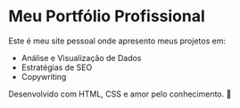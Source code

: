 # Meu Portfólio Profissional

Este é meu site pessoal onde apresento meus projetos em:

- Análise e Visualização de Dados
- Estratégias de SEO
- Copywriting

Desenvolvido com HTML, CSS e amor pelo conhecimento. 🤍
